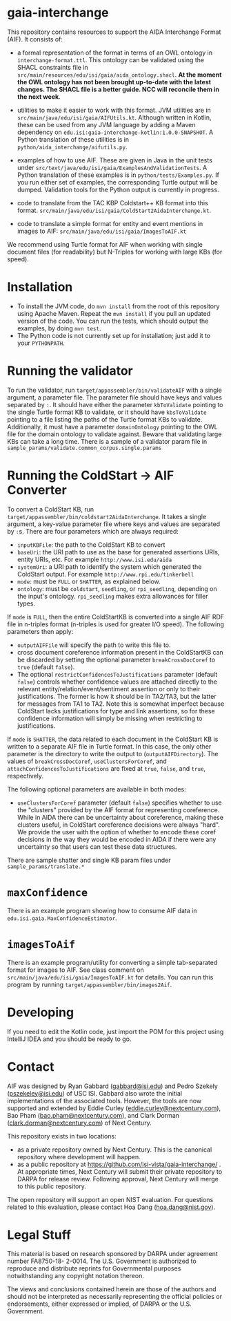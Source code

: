 # gaia-interchange

This repository contains resources to support the AIDA Interchange Format (AIF).  It consists of:

*    a formal representation of the format in terms of an OWL ontology in `interchange-format.ttl`.
     This ontology can be validated using the SHACL constraints file in
     `src/main/resources/edu/isi/gaia/aida_ontology.shacl`. **At the moment the OWL ontology has not
     been brought up-to-date with the latest changes. The SHACL file is a better guide. NCC will
     reconcile them in the next week**.

*    utilities to make it easier to work with this format.  JVM utilities are in
     `src/main/java/edu/isi/gaia/AIFUtils.kt`. Although written in Kotlin, these can be used from any
     JVM language by adding a Maven dependency on
     `edu.isi:gaia-interchange-kotlin:1.0.0-SNAPSHOT`.  A Python translation of
     these utilities is in `python/aida_interchange/aifutils.py`.

*    examples of how to use AIF. These are given in Java in the unit tests under
     `src/text/java/edu/isi/gaia/ExamplesAndValidationTests`.  A Python
     translation of these examples is in `python/tests/Examples.py`.  If you run either set of
     examples, the corresponding Turtle output will be dumped.  Validation tools for the Python output
     is currently in progress.

*    code to translate from the TAC KBP Coldstart++ KB format into this format.
     `src/main/java/edu/isi/gaia/ColdStart2AidaInterchange.kt`.

*    code to translate a simple format for entity and event mentions in images to AIF:
     `src/main/java/edu/isi/gaia/ImagesToAIF.kt`

We recommend using Turtle format for AIF when working with single document files (for
readability) but N-Triples for working with large KBs (for speed).

# Installation

* To install the JVM code, do `mvn install` from the root of this repository using Apache Maven.
        Repeat the `mvn install` if you pull an updated version of the code. You can run the tests,
        which should output the examples, by doing `mvn test`.
* The Python code is not currently set up for installation; just add it to your `PYTHONPATH`.

# Running the validator

To run the validator, run `target/appassembler/bin/validateAIF` with a single argument, a parameter
file. The parameter file should have keys and values separated by `:`. It should have either the
parameter `kbToValidate` pointing to the single Turtle format KB to validate, or it should have
`kbsToValidate` pointing to a file listing the paths of the Turtle format KBs to validate.
Additionally, it must have a parameter `domainOntology` pointing to the OWL file for the domain
ontology to validate against.  Beware that validating large KBs can take a long time. There is
a sample of a validator param file in `sample_params/validate.common_corpus.single.params`

# Running the ColdStart -> AIF Converter

To convert a ColdStart KB, run `target/appassembler/bin/coldstart2AidaInterchange`. It takes a
single argument, a key-value parameter file where keys and values are separated by `:`s.  There
are four parameters which are always required:
* `inputKBFile`: the path to the ColdStart KB to convert
* `baseUri`: the URI path to use as the base for generated assertions URIs, entity URIs, etc.  For
    example `http://www.isi.edu/aida`
* `systemUri`: a URI path to identify the system which generated the ColdStart output. For
    example `http://www.rpi.edu/tinkerbell`
* `mode`: must be `FULL` or `SHATTER`, as explained below.
* `ontology`: must be `coldstart`, `seedling`, or `rpi_seedling`, depending on the input's
  ontology. `rpi_seedling` makes extra allowances for filler types.

If `mode` is `FULL`, then the entire ColdStartKB is converted into a single AIF RDF file in
n-triples format (n-triples is used for greater I/O speed).  The following parameters then
 apply:
 * `outputAIFFile` will specify the path to write this file to.
 * cross document coreference information present in the ColdStartKB can be discarded by setting
     the optional parameter `breakCrossDocCoref` to `true` (default `false`).
* The optional `restrictConfidencesToJustifications` parameter (default `false`) controls whether
   confidence values are attached directly to the relevant entity/relation/event/sentiment
   assertion or only to their justifications.  The former is how it should be in TA2/TA3, but the
   latter for messages from TA1 to TA2.  Note this is somewhat imperfect because ColdStart
   lacks justifications for type and link assertions, so for these confidence information will
   simply be missing when restricting to justifications.

If `mode` is `SHATTER`, the data related to each document in the ColdStart KB is written to a
separate AIF file in Turtle format.  In this case, the only other parameter is the directory
to write the output to (`outputAIFDirectory`).  The values of `breakCrossDocCoref`,
`useClustersForCoref`, and `attachConfidencesToJustifications` are fixed at `true`, `false`,
and `true`, respectively.

The following optional parameters are available in both modes:
* `useClustersForCoref` parameter (default `false`) specifies whether
      to use the "clusters" provided by the AIF format for representing coreference.  While in AIDA
      there can be uncertainty about coreference, making these clusters useful, in ColdStart
      coreference decisions were always "hard".  We provide the user with the option of whether to
      encode these coref decisions in the way they would be encoded in AIDA if there were any
      uncertainty so that users can test these data structures.

There are sample shatter and single KB param files under `sample_params/translate.*`

# `maxConfidence`

There is an example program showing how to consume AIF data in `edu.isi.gaia.MaxConfidenceEstimator`.

# `imagesToAif`

There is an example program/utility for converting a simple tab-separated format for images to AIF.
See class comment on `src/main/java/edu/isi/gaia/ImagesToAIF.kt` for details. You can run this
program by running `target/appassembler/bin/images2Aif`.

# Developing

If you need to edit the Kotlin code, just import the POM for this project using IntelliJ IDEA and
you should be ready to go.

# Contact

AIF was designed by Ryan Gabbard (gabbard@isi.edu) and Pedro Szekely (pszekeley@isi.edu) of USC ISI.
Gabbard also wrote the initial implementations of the associated tools.   However, the tools are now
supported and extended by Eddie Curley (eddie.curley@nextcentury.com), Bao Pham (bao.pham@nextcentury.com),
and Clark Dorman (clark.dorman@nextcentury.com) of Next Century.

This repository exists in two locations:
* as a private repository owned by Next Century. This is the canonical repository where development will happen.
* as a public repository at https://github.com/isi-vista/gaia-interchange/ . At appropriate times, Next Century will submit their private repository to DARPA for release review.  Following approval, Next Century will merge to this public repository.

The open repository will support an open NIST evaluation. For questions related to this evaluation, please contact Hoa Dang (hoa.dang@nist.gov).

# Legal Stuff

This material is based on research sponsored by DARPA under agreement number FA8750-18- 2-0014.
The U.S. Government is authorized to reproduce and distribute reprints for Governmental purposes
notwithstanding any copyright notation thereon.

The views and conclusions contained herein are those of the authors and should not be interpreted
as necessarily representing the official policies or endorsements, either expressed or implied, of
DARPA or the U.S. Government.

